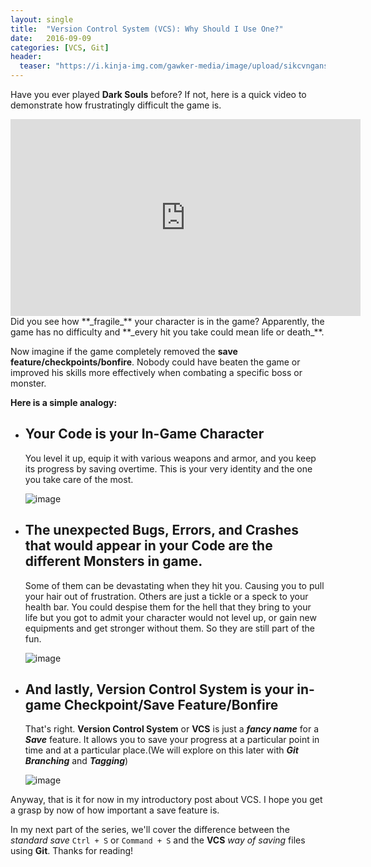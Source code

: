 ```yaml
---
layout: single
title:  "Version Control System (VCS): Why Should I Use One?"
date:   2016-09-09
categories: [VCS, Git]
header:
  teaser: "https://i.kinja-img.com/gawker-media/image/upload/sikcvngans2bjemejy6r.jpg"
---
```


Have you ever played **Dark Souls** before? If not, here is a quick video to demonstrate how frustratingly difficult the game is.

<iframe width="560" height="315" src="https://www.youtube.com/embed/lN-rVlMIJZs" frameborder="0" allowfullscreen></iframe>

<br>
Did you see how **_fragile_** your character is in the game? Apparently, the game has no difficulty and **_every hit you take could mean life or death_**.

Now imagine if the game completely removed the **save feature/checkpoints/bonfire**. Nobody could have beaten the game or improved his skills more effectively when combating  a specific boss or monster.

**Here is a simple analogy:**

- ## Your Code is your In-Game Character

	You level it up, equip it with various weapons and armor, and you keep its progress by saving overtime. This is your very identity and the one you take care of the most.

  ![image](https://i.kinja-img.com/gawker-media/image/upload/s--JB-uZDKp--/c_scale,fl_progressive,q_80,w_800/dbhptxtpad0x2cbuel9s.png)

- ## The unexpected Bugs, Errors, and Crashes that would appear in your Code are the different Monsters in game.

	Some of them can be devastating when they hit you. Causing you to pull your hair out of frustration. Others are just a tickle or a speck to your health bar. You could despise them for the hell that they bring to your life but you got to admit your character would not level up, or gain new equipments and get stronger without them. So they are still part of the fun.

  ![image](https://i.kinja-img.com/gawker-media/image/upload/sikcvngans2bjemejy6r.jpg)

- ## And lastly, Version Control System is your in-game Checkpoint/Save Feature/Bonfire

	That's right. **Version Control System** or **VCS** is just a **_fancy name_** for a **_Save_** feature. It allows you to save your progress at a particular point in time and at a particular place.(We will explore on this later with **_Git Branching_** and **_Tagging_**)

  ![image](http://i.playground.ru/i/65/64/91/00/blog/content/04igliq6.jpg)

Anyway, that is it for now in my introductory post about VCS. I hope you get a grasp by now of how important a save feature is.

In my next part of the series, we'll cover the difference between the *standard save* `Ctrl + S` or `Command + S` and the **VCS** *way of saving* files using **Git**. Thanks for reading!
